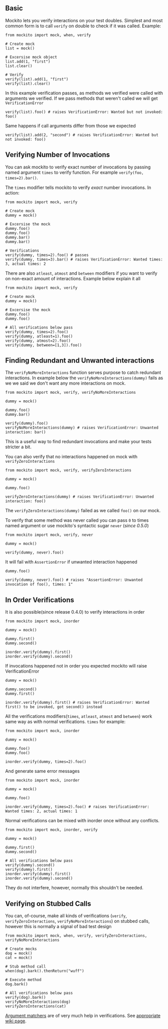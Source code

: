 ## Basic ##
Mockito lets you verify interactions on your test doubles. Simplest and most common form is to call `verify` on double to check if it was called. Example:
```
from mockito import mock, when, verify

# Create mock
list = mock()

# Excersise mock object
list.add(1, "first")
list.clear()

# Verify
verify(list).add(1, "first")
verify(list).clear()
```
In this example verification passes, as methods we verified were called with arguments we verified. If we pass methods that weren't called we will get `VerificationError`
```
verify(list).foo() # raises VerificationError: Wanted but not invoked: foo()
```
Same happens if call arguments differ from those we expected
```
verify(list).add(2, "second") # raises VerificationError: Wanted but not invoked: foo()
```


## Verifying Number of Invocations ##
You can ask mockito to verify exact number of invocations by passing named argument `times` to verify function. For example `verify(foo, times=2).bar()`.

The `times` modifier  tells mockito to verify _exact_ number invocations. In action:
```
from mockito import mock, verify

# Create mock
dummy = mock()

# Excersise the mock
dummy.foo()
dummy.foo()
dummy.bar()
dummy.bar()

# Verifications
verify(dummy, times=2).foo() # passes
verify(dummy, times=3).bar() # raises VerificationError: Wanted times: 3, actual times: 2 
```


There are also `atleast`, `atmost` and `between` modifiers if you want to verify on non-exact amount of interactions. Example below explain it all
```
from mockito import mock, verify

# Create mock
dummy = mock()

# Excersise the mock
dummy.foo()
dummy.foo()

# All verifications below pass
verify(dummy, times=2).foo()
verify(dummy, atleast=1).foo()
verify(dummy, atmost=2).foo()
verify(dummy, between=[1,3]).foo()
```

## Finding Redundant and Unwanted interactions ##
The `verifyNoMoreInteractions` function serves purpose to catch redundant interactions. In example below the `verifyNoMoreInteractions(dummy)` fails as we we said we don't want any more interactions on mock.
```
from mockito import mock, verify, verifyNoMoreInteractions

dummy = mock()

dummy.foo()
dummy.bar()

verify(dummy).foo()
verifyNoMoreInteractions(dummy) # raises VerificationError: Unwanted interaction: bar()
```
This is a useful way to find redundant invocations and make your tests stricter a bit.

You can also verify that no interactions happened on mock with `verifyZeroInteractions`
```
from mockito import mock, verify, verifyZeroInteractions

dummy = mock()

dummy.foo()

verifyZeroInteractions(dummy) # raises VerificationError: Unwanted interaction: foo()
```
The `verifyZeroInteractions(dummy)` failed as we called `foo()` on our mock.

To verify that some method was never called you can pass `0` to times named argument or use mockito's syntactic sugar `never` (_since 0.5.0_)
```
from mockito import mock, verify, never

dummy = mock()

verify(dummy, never).foo()
```

It will fail with `AssertionError` if unwanted interaction happened
```
dummy.foo()

verify(dummy, never).foo() # raises "AssertionError: Unwanted invocation of foo(), times: 1"
```


## In Order Verifications ##
It is also possible(since release 0.4.0) to verify interactions in order
```
from mockito import mock, inorder

dummy = mock()

dummy.first()
dummy.second()

inorder.verify(dummy).first()
inorder.verify(dummy).second()
```

If invocations happened not in order you expected mockito will raise VerificationError
```
dummy = mock()

dummy.second()
dummy.first()

inorder.verify(dummy).first() # raises VerificationError: Wanted first() to be invoked, got second() instead
```

All the verifications modifiers(`times`,  `atleast`, `atmost` and `between`) work same way as with normal verifications. `times` for example:
```
from mockito import mock, inorder

dummy = mock()

dummy.foo()
dummy.foo()

inorder.verify(dummy, times=2).foo()
```

And generate same error messages
```
from mockito import mock, inorder

dummy = mock()

dummy.foo()

inorder.verify(dummy, times=2).foo() # raises VerificationError: Wanted times: 2, actual times: 1
```

Normal verifications can be mixed with inorder once without any conflicts.
```
from mockito import mock, inorder, verify

dummy = mock()

dummy.first()
dummy.second()

# All verifications below pass
verify(dummy).second()
verify(dummy).first()
inorder.verify(dummy).first()
inorder.verify(dummy).second()
```
They do not interfere, however, normally this shouldn't be needed.

## Verifying on Stubbed Calls ##
You can, of-course, make all kinds of verifications (`verify`, `verifyZeroInteractions`, `verifyNoMoreInteractions`) on stubbed calls, however this is normally a signal of bad test design
```
from mockito import mock, when, verify, verifyZeroInteractions, verifyNoMoreInteractions

# Create mocks
dog = mock()
cat = mock()

# Stub method call
when(dog).bark().thenReturn("wuff")

# Execute method
dog.bark()

# All verifications below pass
verify(dog).bark()
verifyNoMoreInteractions(dog)
verifyZeroInteractions(cat)
```

[Argument matchers](Matchers.md) are of very much help in verifications. See [appropriate wiki page](Matchers.md).